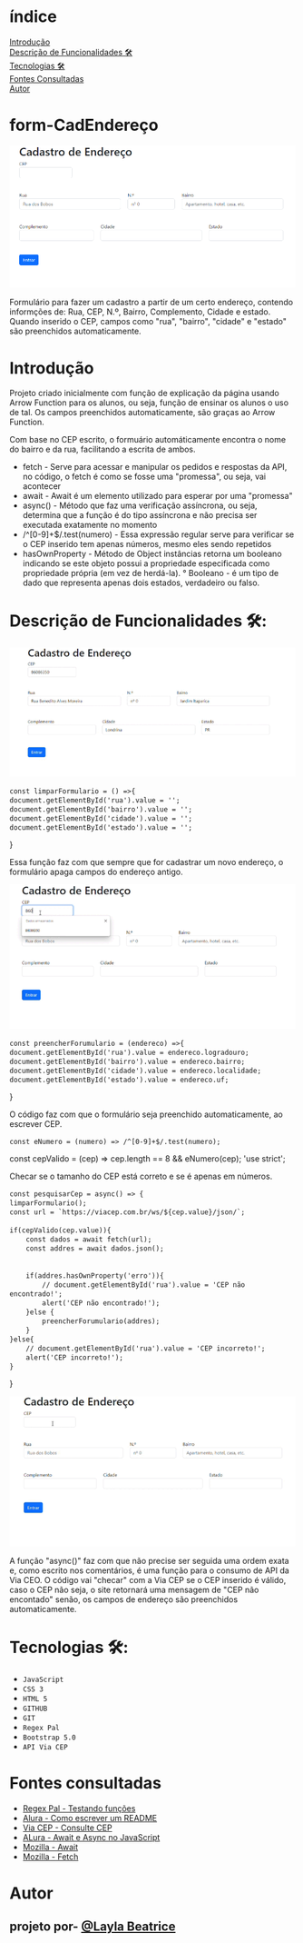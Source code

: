 # índice
[Introdução](#introdu%C3%A7%C3%A3o)  
[Descrição de Funcionalidades 🛠️](#descri%C3%A7%C3%A3o-de-funcionalidades-%EF%B8%8F)  
[Tecnologias 🛠️](#tecnologias)  
[Fontes Consultadas](#fontes-consultadas)  
[Autor](#autor)  

# form-CadEndereço

![Capa do projeto](img/tela.png)

Formulário para fazer um cadastro a partir de um certo endereço, contendo informções de: Rua, CEP, N.º, Bairro, Complemento, Cidade e estado. Quando inserido o CEP, campos como "rua", "bairro", "cidade" e "estado" são preenchidos automaticamente.

# Introdução
Projeto criado inicialmente com função de explicação da página usando Arrow Function para os alunos, ou seja, função de ensinar os alunos o uso de tal. Os campos preenchidos automaticamente, são graças ao Arrow Function.

Com base no CEP escrito, o formuário automáticamente encontra o nome do bairro e da rua, facilitando a escrita de ambos. 

* fetch - Serve para acessar e manipular os pedidos e respostas da API, no código, o fetch é como se fosse uma "promessa", ou seja, vai acontecer
* await - Await é um elemento utilizado para esperar por uma "promessa"
* async() - Método que faz uma verificação assíncrona, ou seja, determina que a função é do tipo assíncrona e não precisa ser executada exatamente no momento
* /^[0-9]+$/.test(numero) - Essa expressão regular serve para verificar se o CEP inserido tem apenas números, mesmo eles sendo repetidos
* hasOwnProperty - Método de Object instâncias retorna um booleano indicando se este objeto possui a propriedade especificada como propriedade própria (em vez de herdá-la). ° Booleano - é um tipo de dado que representa apenas dois estados, verdadeiro ou falso.

# Descrição de Funcionalidades 🛠️:

![Funcionalidade 1](img/gif1.gif)

    const limparFormulario = () =>{
    document.getElementById('rua').value = '';
    document.getElementById('bairro').value = '';
    document.getElementById('cidade').value = '';
    document.getElementById('estado').value = '';
}

Essa função faz com que sempre que for cadastrar um novo endereço, o formulário apaga campos do endereço antigo.

![Funcionalidade 2](img/gif2.gif)

    const preencherForumulario = (endereco) =>{
    document.getElementById('rua').value = endereco.logradouro;
    document.getElementById('bairro').value = endereco.bairro;
    document.getElementById('cidade').value = endereco.localidade;
    document.getElementById('estado').value = endereco.uf;
}

O código faz com que o formulário seja preenchido automaticamente, ao escrever CEP.

    const eNumero = (numero) => /^[0-9]+$/.test(numero);
const cepValido = (cep) => cep.length == 8 && eNumero(cep);
'use strict';

Checar se o tamanho do CEP está correto e se é apenas em números.

    const pesquisarCep = async() => {
    limparFormulario();
    const url = `https://viacep.com.br/ws/${cep.value}/json/`;
    
    if(cepValido(cep.value)){
        const dados = await fetch(url);
        const addres = await dados.json();
        
        
        if(addres.hasOwnProperty('erro')){ 
            // document.getElementById('rua').value = 'CEP não encontrado!';
            alert('CEP não encontrado!');
        }else {
            preencherForumulario(addres);
        }
    }else{
        // document.getElementById('rua').value = 'CEP incorreto!';
        alert('CEP incorreto!');
    } 
}

![Funcionalidade 4](img/ultimogif.gif)

A função "async()" faz com que não precise ser seguida uma ordem exata e, como escrito nos comentários, é uma função para o consumo de API da Via CEO. O código vai "checar" com a Via CEP se o CEP inserido é válido, caso o CEP não seja, o site retornará uma mensagem de "CEP não encontado" senão, os campos de endereço são preenchidos automaticamente.

# Tecnologias 🛠️:
* ``JavaScript``
* ``CSS 3``
* ``HTML 5``
* ``GITHUB``
* ``GIT``
* ``Regex Pal``
* ``Bootstrap 5.0``
* ``API Via CEP``

# Fontes consultadas

* [Regex Pal - Testando funções](https://www.regexpal.com/)
* [Alura -  Como escrever um README](https://www.alura.com.br/artigos/escrever-bom-readme)
* [Via CEP - Consulte CEP](https://viacep.com.br/)
* [ALura - Await e Async no JavaScript](https://www.alura.com.br/artigos/async-await-no-javascript-o-que-e-e-quando-usar)
* [Mozilla - Await](https://developer.mozilla.org/pt-BR/docs/Web/JavaScript/Reference/Operators/await)
* [Mozilla - Fetch](https://developer.mozilla.org/pt-BR/docs/Web/API/Fetch_API/Using_Fetch)

# Autor
## projeto por- [@Layla Beatrice](https://www.github.com/laylabtrice) 